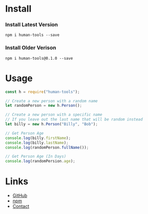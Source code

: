 # Install
### Install Latest Version
```
npm i human-tools --save
```
### Install Older Verison
```
npm i human-tools@0.1.0 --save
```

# Usage
```javascript
const h = require("human-tools");

// Create a new person with a random name
let randomPerson = new h.Person();

// Create a new person with a specific name
// If you leave out the last name that will be random instead
let billy = new h.Person("Billy", "Bob");

// Get Person Age
console.log(billy.firstName);
console.log(billy.lastName);
console.log(randomPerson.fullName());

// Get Person Age (In Days)
console.log(randomPersion.age);
```

# Links
- [GitHub][1]
- [npm][2]
- [Contact][3]

[1]: https://github.com/MininMobile/human-tools
[2]: https://www.npmjs.com/package/human-tools
[3]: mailto:notminin@pm.me